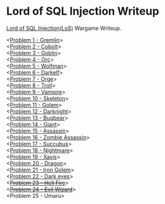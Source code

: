 # Lord of SQL Injection Writeup
[Lord of SQL Injection(LoS)](http://los.eagle-jump.org) Wargame Writeup.

<[Problem 1 - Gremlin](https://github.com/JaehunYoon/los_writeup/blob/master/los_no1_gremlin.md)><br/>
<[Problem 2 - Cobolt](https://github.com/JaehunYoon/los_writeup/blob/master/los_no2_cobolt.md)><br/>
<[Problem 3 - Goblin](https://github.com/JaehunYoon/los_writeup/blob/master/los_no3_goblin.md)><br/>
<[Problem 4 - Orc](https://github.com/JaehunYoon/los_writeup/blob/master/los_no4_orc.md)><br/>
<[Problem 5 - Wolfman](https://github.com/JaehunYoon/los_writeup/blob/master/los_no5_wolfman.md)><br/>
<[Problem 6 - Darkelf](https://github.com/JaehunYoon/los_writeup/blob/master/los_no6_darkelf.md)><br/>
<[Problem 7 - Orge](https://github.com/JaehunYoon/los_writeup/blob/master/los_no7_orge.md)><br/>
<[Problem 8 - Troll](https://github.com/JaehunYoon/los_writeup/blob/master/los_no8_troll.md)><br/>
<[Problem 9 - Vampire](https://github.com/JaehunYoon/los_writeup/blob/master/los_no9_vampire.md)><br/>
<[Problem 10 - Skeleton](https://github.com/JaehunYoon/los_writeup/blob/master/los_no10_skeleton.md)><br/>
<[Problem 11 - Golem](https://github.com/JaehunYoon/los_writeup/blob/master/los_no11_golem.md)><br/>
<[Problem 12 - Darknight](https://github.com/JaehunYoon/los_writeup/blob/master/los_no12_darknight.md)><br/>
<[Problem 13 - Bugbear](https://github.com/JaehunYoon/los_writeup/blob/master/los_no13_bugbear.md)><br/>
<[Problem 14 - Giant](https://github.com/JaehunYoon/los_writeup/blob/master/los_no14_giant.md)><br/>
<[Problem 15 - Assassin](https://github.com/JaehunYoon/los_writeup/blob/master/los_no15_assassin.md)><br/>
<[Problem 16 - Zombie Assassin](https://github.com/JaehunYoon/los_writeup/blob/master/los_no16_zombie_assassin.md)><br/>
<[Problem 17 - Succubus](https://github.com/JaehunYoon/los_writeup/blob/master/los_no17_succubus.md)><br/>
<[Problem 18 - Nightmare](https://github.com/JaehunYoon/los_writeup/blob/master/los_no18_nightmare.md)><br/>
<[Problem 19 - Xavis](https://github.com/JaehunYoon/los_writeup/blob/master/los_no19_xavis.md)><br/>
<[Problem 20 - Dragon](https://github.com/JaehunYoon/los_writeup/blob/master/los_no20_dragon.md)><br/>
<[Problem 21 - Iron Golem](https://github.com/JaehunYoon/los_writeup/blob/master/los_no21_iron_golem.md)><br/>
<[Problem 22 - Dark eyes](https://github.com/JaehunYoon/los_writeup/blob/master/los_no22_dark_eyes.md)><br/>
<~~[Problem 23 - Hell Fire](https://github.com/JaehunYoon/los_writeup/blob/master/Writeup/los_no23_hell_fire.md)~~><br/>
<~~[Problem 24 - Evil Wizard](https://github.com/JaehunYoon/los_writeup/blob/master/Writeup/los_no24_evil_wizard.md)~~><br/>
<Problem 25 - Umaru>